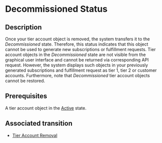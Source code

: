 # Decommissioned Status
## Description
Once your tier account object is removed, the system transfers it to the *Decommissioned* state. Therefore, this status indicates that this object cannot be used to generate new subscriptions or fulfillment requests. 
Tier account objects in the *Decommissioned* state are not visible from the graphical user interface and cannot be returned via corresponding API request. However, the system displays such objects in your previously generated subscriptions and fulfillment request as tier 1, tier 2 or customer accounts.
Furthermore, note that *Decommissioned* tier account objects cannot be restored.
## Prerequisites
A tier account object in the [Active](s-a-active.html) state.
## Associated transition
* [Tier Account Removal](t-2-act-decom.html)
